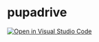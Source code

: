 # pupadrive

[![Open in Visual Studio Code](https://open.vscode.dev/badges/open-in-vscode.svg)](https://open.vscode.dev/pupagang/pupadrive)